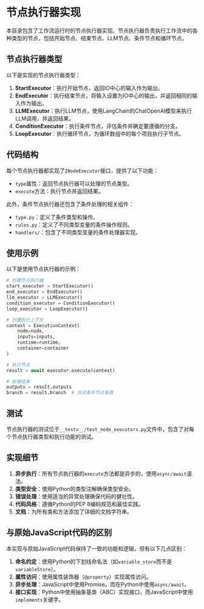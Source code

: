# 节点执行器实现

本目录包含了工作流运行时的节点执行器实现。节点执行器负责执行工作流中的各种类型的节点，包括开始节点、结束节点、LLM节点、条件节点和循环节点。

## 节点执行器类型

以下是实现的节点执行器类型：

1. **StartExecutor**：执行开始节点，返回IO中心的输入作为输出。
2. **EndExecutor**：执行结束节点，将输入设置为IO中心的输出，并返回相同的输入作为输出。
3. **LLMExecutor**：执行LLM节点，使用LangChain的ChatOpenAI模型来执行LLM调用，并返回结果。
4. **ConditionExecutor**：执行条件节点，评估条件并确定要遵循的分支。
5. **LoopExecutor**：执行循环节点，为循环数组中的每个项目执行子节点。

## 代码结构

每个节点执行器都实现了`INodeExecutor`接口，提供了以下功能：

- `type`属性：返回节点执行器可以处理的节点类型。
- `execute`方法：执行节点并返回结果。

此外，条件节点执行器还包含了条件处理的相关组件：

- `type.py`：定义了条件类型和操作。
- `rules.py`：定义了不同类型变量的条件操作规则。
- `handlers/`：包含了不同类型变量的条件处理器实现。

## 使用示例

以下是使用节点执行器的示例：

```python
# 创建节点执行器
start_executor = StartExecutor()
end_executor = EndExecutor()
llm_executor = LLMExecutor()
condition_executor = ConditionExecutor()
loop_executor = LoopExecutor()

# 创建执行上下文
context = ExecutionContext(
    node=node,
    inputs=inputs,
    runtime=runtime,
    container=container
)

# 执行节点
result = await executor.execute(context)

# 处理结果
outputs = result.outputs
branch = result.branch  # 仅对条件节点有效
```

## 测试

节点执行器的测试位于`__tests__/test_node_executors.py`文件中，包含了对每个节点执行器类型和执行功能的测试。

## 实现细节

1. **异步执行**：所有节点执行器的`execute`方法都是异步的，使用`async/await`语法。
2. **类型安全**：使用Python的类型注解确保类型安全。
3. **错误处理**：使用适当的异常处理确保代码的健壮性。
4. **代码风格**：遵循Python的PEP 8编码规范和最佳实践。
5. **文档**：为所有类和方法添加了详细的文档字符串。

## 与原始JavaScript代码的区别

本实现与原始JavaScript代码保持了一致的功能和逻辑，但有以下几点区别：

1. **命名约定**：使用Python的下划线命名法（如`variable_store`而不是`variableStore`）。
2. **属性访问**：使用属性装饰器（`@property`）实现属性访问。
3. **异步处理**：JavaScript中使用Promise，而在Python中使用`async/await`。
4. **接口实现**：Python中使用抽象基类（ABC）实现接口，而JavaScript中使用`implements`关键字。